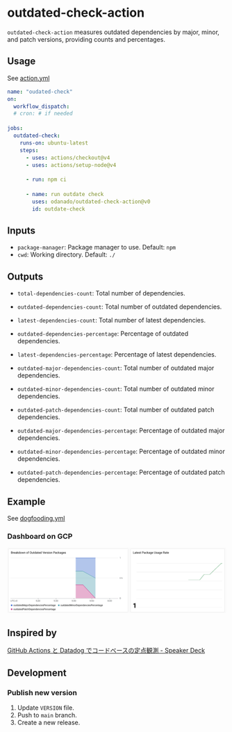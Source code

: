 # outdated-check-action

`outdated-check-action` measures outdated dependencies by major, minor, and patch versions, providing counts and percentages.

## Usage

See [action.yml](action.yml)

```yaml
name: "oudated-check"
on:
  workflow_dispatch:
  # cron: # if needed

jobs:
  outdated-check:
    runs-on: ubuntu-latest
    steps:
      - uses: actions/checkout@v4
      - uses: actions/setup-node@v4

      - run: npm ci

      - name: run outdate check
        uses: odanado/outdated-check-action@v0
        id: outdate-check
```

## Inputs

- `package-manager`: Package manager to use. Default: `npm`
- `cwd`: Working directory. Default: `./`

## Outputs

- `total-dependencies-count`: Total number of dependencies.
- `outdated-dependencies-count`: Total number of outdated dependencies.
- `latest-dependencies-count`: Total number of latest dependencies.

- `outdated-dependencies-percentage`: Percentage of outdated dependencies.
- `latest-dependencies-percentage`: Percentage of latest dependencies.

- `outdated-major-dependencies-count`: Total number of outdated major dependencies.
- `outdated-minor-dependencies-count`: Total number of outdated minor dependencies.
- `outdated-patch-dependencies-count`: Total number of outdated patch dependencies.

- `outdated-major-dependencies-percentage`: Percentage of outdated major dependencies.
- `outdated-minor-dependencies-percentage`: Percentage of outdated minor dependencies.
- `outdated-patch-dependencies-percentage`: Percentage of outdated patch dependencies.

## Example

See [dogfooding.yml](.github/workflows/dogfooding.yml)

### Dashboard on GCP

![gcp](./docs/gcp-example.png)

## Inspired by

[GitHub Actions と Datadog でコードベースの定点観測 - Speaker Deck](https://speakerdeck.com/kawamataryo/github-actions-to-datadog-dekodobesunoding-dian-guan-ce)

## Development

### Publish new version

1. Update `VERSION` file.
2. Push to `main` branch.
3. Create a new release.
